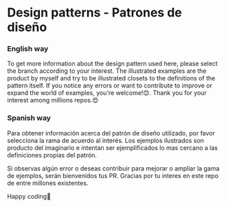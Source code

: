 # Design patterns - Patrones de diseño

### English way
To get more information about the design pattern used here, please select the branch according to your interest.
The illustrated examples are the product by myself and try to be illustrated closets to the definitions of the pattern itself.
If you notice any errors or want to contribute to improve or expand the world of examples, you're welcome!😊. Thank you for your interest among millions repos.😍

### Spanish way
Para obtener información acerca del patrón de diseño utilizado, por favor selecciona la rama de acuerdo al interés.
Los ejemplos ilustrados son producto del imaginario e intentan ser ejemplificados lo mas cercano a las definiciones propias del patrón.

Si observas algún error o deseas contribuir para mejorar o ampliar la gama de ejemplos, serán bienvenidos tus PR. Gracias por tu interes en este repo de entre millones existentes.

Happy coding🎉